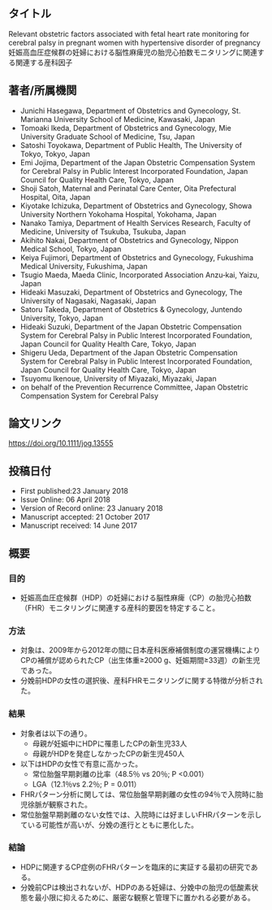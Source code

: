 ## タイトル
Relevant obstetric factors associated with fetal heart rate monitoring for cerebral palsy in pregnant women with hypertensive disorder of pregnancy  
妊娠高血圧症候群の妊婦における脳性麻痺児の胎児心拍数モニタリングに関連する関連する産科因子

## 著者/所属機関
* Junichi Hasegawa, Department of Obstetrics and Gynecology, St. Marianna University School of Medicine, Kawasaki, Japan
* Tomoaki Ikeda, Department of Obstetrics and Gynecology, Mie University Graduate School of Medicine, Tsu, Japan
* Satoshi Toyokawa, Department of Public Health, The University of Tokyo, Tokyo, Japan
* Emi Jojima, Department of the Japan Obstetric Compensation System for Cerebral Palsy in Public Interest Incorporated Foundation, Japan Council for Quality Health Care, Tokyo, Japan
* Shoji Satoh, Maternal and Perinatal Care Center, Oita Prefectural Hospital, Oita, Japan
* Kiyotake Ichizuka, Department of Obstetrics and Gynecology, Showa University Northern Yokohama Hospital, Yokohama, Japan
* Nanako Tamiya, Department of Health Services Research, Faculty of Medicine, University of Tsukuba, Tsukuba, Japan
* Akihito Nakai, Department of Obstetrics and Gynecology, Nippon Medical School, Tokyo, Japan
* Keiya Fujimori, Department of Obstetrics and Gynecology, Fukushima Medical University, Fukushima, Japan
* Tsugio Maeda, Maeda Clinic, Incorporated Association Anzu‐kai, Yaizu, Japan
* Hideaki Masuzaki, Department of Obstetrics and Gynecology, The University of Nagasaki, Nagasaki, Japan
* Satoru Takeda, Department of Obstetrics & Gynecology, Juntendo University, Tokyo, Japan
* Hideaki Suzuki, Department of the Japan Obstetric Compensation System for Cerebral Palsy in Public Interest Incorporated Foundation, Japan Council for Quality Health Care, Tokyo, Japan
* Shigeru Ueda, Department of the Japan Obstetric Compensation System for Cerebral Palsy in Public Interest Incorporated Foundation, Japan Council for Quality Health Care, Tokyo, Japan
* Tsuyomu Ikenoue, University of Miyazaki, Miyazaki, Japan
* on behalf of the Prevention Recurrence Committee, Japan Obstetric Compensation System for Cerebral Palsy

## 論文リンク
https://doi.org/10.1111/jog.13555

## 投稿日付
* First published:23 January 2018
* Issue Online: 06 April 2018
* Version of Record online: 23 January 2018
* Manuscript accepted: 21 October 2017
* Manuscript received: 14 June 2017

## 概要
### 目的
* 妊娠高血圧症候群（HDP）の妊婦における脳性麻痺（CP）の胎児心拍数（FHR）モニタリングに関連する産科的要因を特定すること。

### 方法
* 対象は、2009年から2012年の間に日本産科医療補償制度の運営機構によりCPの補償が認められたCP（出生体重≥2000 g、妊娠期間≥33週）の新生児であった。
* 分娩前HDPの女性の選択後、産科FHRモニタリングに関する特徴が分析された。

### 結果
* 対象者は以下の通り。
  * 母親が妊娠中にHDPに罹患したCPの新生児33人
  * 母親がHDPを発症しなかったCPの新生児450人
* 以下はHDPの女性で有意に高かった。
  * 常位胎盤早期剥離の比率（48.5％ vs 20％; P <0.001）
  * LGA（12.1％vs 2.2％; P = 0.011）
* FHRパターン分析に関しては、常位胎盤早期剥離の女性の94％で入院時に胎児徐脈が観察された。
* 常位胎盤早期剥離のない女性では、入院時には好ましいFHRパターンを示している可能性が高いが、分娩の進行とともに悪化した。

### 結論
* HDPに関連するCP症例のFHRパターンを臨床的に実証する最初の研究である。
* 分娩前CPは検出されないが、HDPのある妊婦は、分娩中の胎児の低酸素状態を最小限に抑えるために、厳密な観察と管理下に置かれる必要がある。
